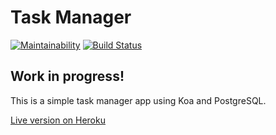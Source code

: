 # Task Manager

[![Maintainability](https://api.codeclimate.com/v1/badges/1106f4f3f668f1f4eb3a/maintainability)](https://codeclimate.com/github/aenglisc/project-lvl4-s119/maintainability)
[![Build Status](https://travis-ci.org/aenglisc/project-lvl4-s119.svg?branch=master)](https://travis-ci.org/aenglisc/project-lvl4-s119)

## Work in progress!

This is a simple task manager app using Koa and PostgreSQL.

[Live version on Heroku](https://task-manager-by-roman.herokuapp.com)
